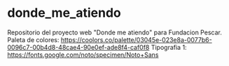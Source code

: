 # donde_me_atiendo
Repositorio del proyecto web "Donde me atiendo" para Fundacion Pescar.
Paleta de colores: https://coolors.co/palette/03045e-023e8a-0077b6-0096c7-00b4d8-48cae4-90e0ef-ade8f4-caf0f8
Tipografia 1: https://fonts.google.com/noto/specimen/Noto+Sans


